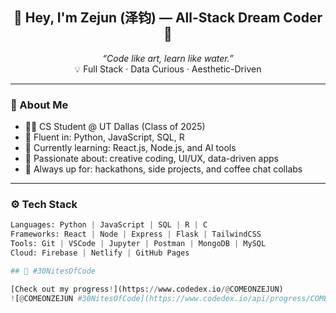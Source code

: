 <h2 align="center">🌟 Hey, I'm Zejun (泽钧) — All-Stack Dream Coder 🌟</h2>
<p align="center">
  <em>“Code like art, learn like water.”</em> <br>
  💡 Full Stack · Data Curious · Aesthetic-Driven
</p>

---

### 🧠 About Me

- 🧑‍💻 CS Student @ UT Dallas (Class of 2025)
- 💬 Fluent in: Python, JavaScript, SQL, R
- 🌱 Currently learning: React.js, Node.js, and AI tools
- 💼 Passionate about: creative coding, UI/UX, data-driven apps
- 🧩 Always up for: hackathons, side projects, and coffee chat collabs

---

### ⚙️ Tech Stack

```python
Languages: Python | JavaScript | SQL | R | C
Frameworks: React | Node | Express | Flask | TailwindCSS
Tools: Git | VSCode | Jupyter | Postman | MongoDB | MySQL
Cloud: Firebase | Netlify | GitHub Pages

## 🐣 #30NitesOfCode

[Check out my progress!](https://www.codedex.io/@COMEONZEJUN)  
![@COMEONZEJUN #30NitesOfCode](https://www.codedex.io/api/progress/COMEONZEJUN/badge)
